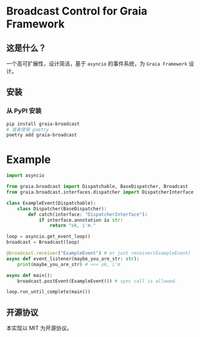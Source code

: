 # Broadcast Control for Graia Framework

## 这是什么？
一个高可扩展性，设计简洁，基于 `asyncio` 的事件系统，为 `Graia Framework` 设计。

## 安装
### 从 PyPI 安装
``` bash
pip install graia-broadcast
# 或者使用 poetry
poetry add graia-broadcast
```

# Example

```python
import asyncio

from graia.broadcast import Dispatchable, BaseDispatcher, Broadcast
from graia.broadcast.interfaces.dispatcher import DispatcherInterface

class ExampleEvent(Dispatchable):
    class Dispatcher(BaseDispatcher):
        def catch(interface: "DispatcherInterface"):
            if interface.annotation is str:
                return "ok, i'm."

loop = asyncio.get_event_loop()
broadcast = Broadcast(loop)

@broadcast.receiver("ExampleEvent") # or just receiver(ExampleEvent)
async def event_listener(maybe_you_are_str: str):
    print(maybe_you_are_str) # <<< ok, i'm

async def main():
    broadcast.postEvent(ExampleEvent()) # sync call is allowed.

loop.run_until_complete(main())
```

## 开源协议
本实现以 MIT 为开源协议。